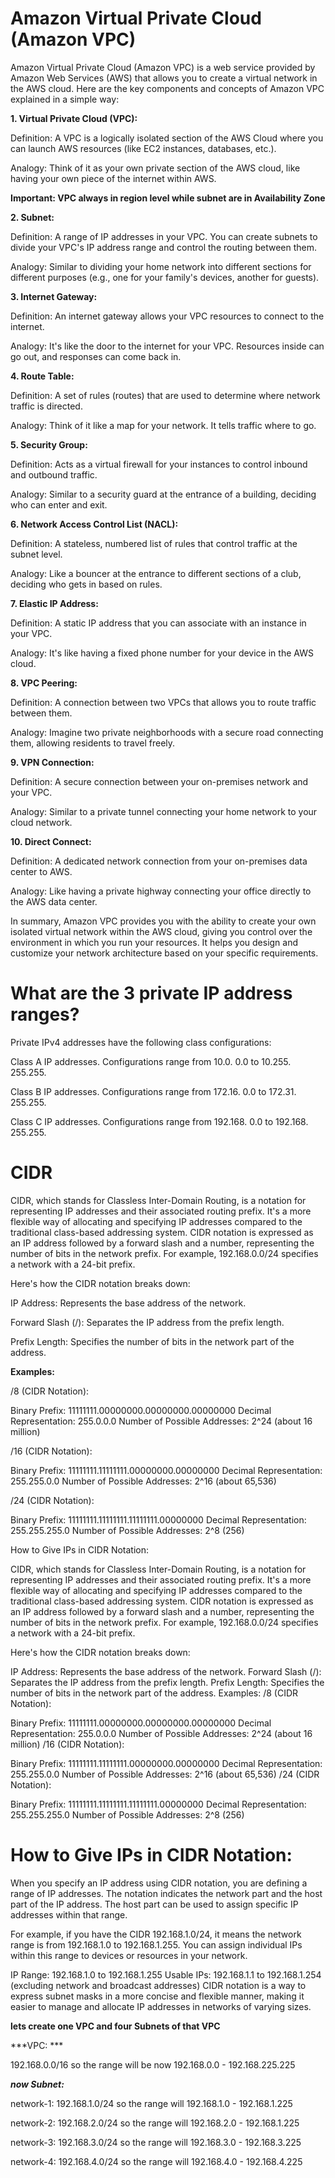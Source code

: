 # Amazon Virtual Private Cloud (Amazon VPC)

Amazon Virtual Private Cloud (Amazon VPC) is a web service provided by Amazon Web Services (AWS) that allows you to create a virtual network in the AWS cloud. Here are the key components and concepts of Amazon VPC explained in a simple way:

**1. Virtual Private Cloud (VPC):**

Definition: A VPC is a logically isolated section of the AWS Cloud where you can launch AWS resources (like EC2 instances, databases, etc.).

Analogy: Think of it as your own private section of the AWS cloud, like having your own piece of the internet within AWS.

**Important: VPC always in region level while subnet are in Availability Zone**

**2. Subnet:**

Definition: A range of IP addresses in your VPC. You can create subnets to divide your VPC's IP address range and control the routing between them.

Analogy: Similar to dividing your home network into different sections for different purposes (e.g., one for your family's devices, another for guests).

**3. Internet Gateway:**

Definition: An internet gateway allows your VPC resources to connect to the internet.

Analogy: It's like the door to the internet for your VPC. Resources inside can go out, and responses can come back in.

**4. Route Table:**

Definition: A set of rules (routes) that are used to determine where network traffic is directed.

Analogy: Think of it like a map for your network. It tells traffic where to go.

**5. Security Group:**

Definition: Acts as a virtual firewall for your instances to control inbound and outbound traffic.

Analogy: Similar to a security guard at the entrance of a building, deciding who can enter and exit.

**6. Network Access Control List (NACL):**

Definition: A stateless, numbered list of rules that control traffic at the subnet level.

Analogy: Like a bouncer at the entrance to different sections of a club, deciding who gets in based on rules.

**7. Elastic IP Address:**

Definition: A static IP address that you can associate with an instance in your VPC.

Analogy: It's like having a fixed phone number for your device in the AWS cloud.

**8. VPC Peering:**

Definition: A connection between two VPCs that allows you to route traffic between them.

Analogy: Imagine two private neighborhoods with a secure road connecting them, allowing residents to travel freely.

**9. VPN Connection:**

Definition: A secure connection between your on-premises network and your VPC.

Analogy: Similar to a private tunnel connecting your home network to your cloud network.

**10. Direct Connect:**

Definition: A dedicated network connection from your on-premises data center to AWS.

Analogy: Like having a private highway connecting your office directly to the AWS data center.

In summary, Amazon VPC provides you with the ability to create your own isolated virtual network within the AWS cloud, giving you control over the environment in which you run your resources. It helps you design and customize your network architecture based on your specific requirements.


# What are the 3 private IP address ranges?

Private IPv4 addresses have the following class configurations:

Class A IP addresses. Configurations range from 10.0. 0.0 to 10.255. 255.255.

Class B IP addresses. Configurations range from 172.16. 0.0 to 172.31. 255.255.

Class C IP addresses. Configurations range from 192.168. 0.0 to 192.168. 255.255.


# CIDR

CIDR, which stands for Classless Inter-Domain Routing, is a notation for representing IP addresses and their associated routing prefix. It's a more flexible way of allocating and specifying IP addresses compared to the traditional class-based addressing system. CIDR notation is expressed as an IP address followed by a forward slash and a number, representing the number of bits in the network prefix. For example, 192.168.0.0/24 specifies a network with a 24-bit prefix.

Here's how the CIDR notation breaks down:

IP Address: Represents the base address of the network.

Forward Slash (/): Separates the IP address from the prefix length.

Prefix Length: Specifies the number of bits in the network part of the address.

**Examples:**

/8 (CIDR Notation):

Binary Prefix: 11111111.00000000.00000000.00000000
Decimal Representation: 255.0.0.0
Number of Possible Addresses: 2^24 (about 16 million)

/16 (CIDR Notation):

Binary Prefix: 11111111.11111111.00000000.00000000
Decimal Representation: 255.255.0.0
Number of Possible Addresses: 2^16 (about 65,536)

/24 (CIDR Notation):

Binary Prefix: 11111111.11111111.11111111.00000000
Decimal Representation: 255.255.255.0
Number of Possible Addresses: 2^8 (256)

How to Give IPs in CIDR Notation:


CIDR, which stands for Classless Inter-Domain Routing, is a notation for representing IP addresses and their associated routing prefix. It's a more flexible way of allocating and specifying IP addresses compared to the traditional class-based addressing system. CIDR notation is expressed as an IP address followed by a forward slash and a number, representing the number of bits in the network prefix. For example, 192.168.0.0/24 specifies a network with a 24-bit prefix.

Here's how the CIDR notation breaks down:

IP Address: Represents the base address of the network.
Forward Slash (/): Separates the IP address from the prefix length.
Prefix Length: Specifies the number of bits in the network part of the address.
Examples:
/8 (CIDR Notation):

Binary Prefix: 11111111.00000000.00000000.00000000
Decimal Representation: 255.0.0.0
Number of Possible Addresses: 2^24 (about 16 million)
/16 (CIDR Notation):

Binary Prefix: 11111111.11111111.00000000.00000000
Decimal Representation: 255.255.0.0
Number of Possible Addresses: 2^16 (about 65,536)
/24 (CIDR Notation):

Binary Prefix: 11111111.11111111.11111111.00000000
Decimal Representation: 255.255.255.0
Number of Possible Addresses: 2^8 (256)

# How to Give IPs in CIDR Notation:

When you specify an IP address using CIDR notation, you are defining a range of IP addresses. The notation indicates the network part and the host part of the IP address. The host part can be used to assign specific IP addresses within that range.

For example, if you have the CIDR 192.168.1.0/24, it means the network range is from 192.168.1.0 to 192.168.1.255. You can assign individual IPs within this range to devices or resources in your network.

IP Range: 192.168.1.0 to 192.168.1.255
Usable IPs: 192.168.1.1 to 192.168.1.254 (excluding network and broadcast addresses)
CIDR notation is a way to express subnet masks in a more concise and flexible manner, making it easier to manage and allocate IP addresses in networks of varying sizes.

**lets create one VPC and four Subnets of that VPC**

***VPC: *** 

192.168.0.0/16   so the range will be now 192.168.0.0 - 192.168.225.225

***now Subnet:***

network-1:  192.168.1.0/24 so the range will 192.168.1.0 - 192.168.1.225

network-2:  192.168.2.0/24 so the range will 192.168.2.0 - 192.168.1.225

network-3:  192.168.3.0/24 so the range will 192.168.3.0 - 192.168.3.225

network-4:  192.168.4.0/24 so the range will 192.168.4.0 - 192.168.4.225




















